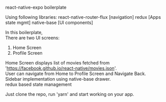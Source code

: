 react-native-expo boilerplate

Using following libraries:
react-native-router-flux    [navigation]
redux                       [Apps state mgmt]
native-base                 [UI components]

In this boilerplate,  
There are two UI screens:  
1) Home Screen
2) Profile Screen  

Home Screen displays list of movies fetched from 'https://facebook.github.io/react-native/movies.json'.  
User can navigate from Home to Profile Screen and Navigate Back.   
Sidebar implementation using native-base drawer.  
redux based state management  

Just clone the repo, run 'yarn' and start working on your app.

